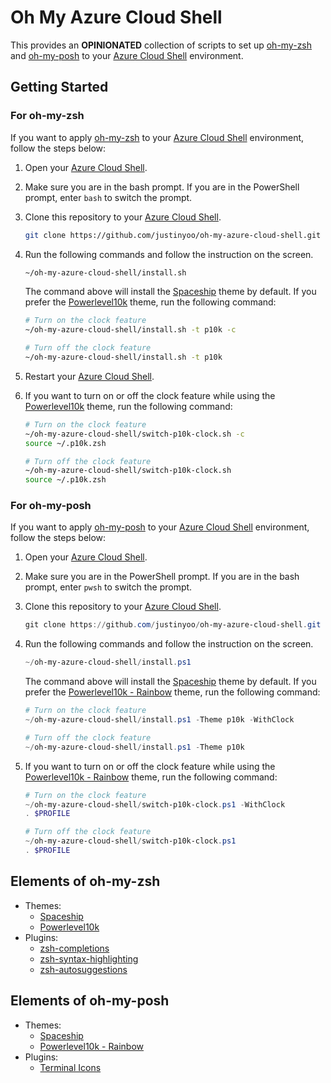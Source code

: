 # Oh My Azure Cloud Shell #

This provides an **OPINIONATED** collection of scripts to set up [oh-my-zsh](https://github.com/ohmyzsh/ohmyzsh) and [oh-my-posh](https://ohmyposh.dev/) to your [Azure Cloud Shell](https://docs.microsoft.com/azure/cloud-shell/overview?WT.mc_id=dotnet-52663-juyoo) environment.


## Getting Started ##


### For oh-my-zsh ###

If you want to apply [oh-my-zsh](https://github.com/ohmyzsh/ohmyzsh) to your [Azure Cloud Shell](https://docs.microsoft.com/azure/cloud-shell/overview?WT.mc_id=dotnet-52663-juyoo) environment, follow the steps below:

1. Open your [Azure Cloud Shell](https://docs.microsoft.com/azure/cloud-shell/overview?WT.mc_id=dotnet-52663-juyoo).
2. Make sure you are in the bash prompt. If you are in the PowerShell prompt, enter `bash` to switch the prompt.
3. Clone this repository to your [Azure Cloud Shell](https://docs.microsoft.com/azure/cloud-shell/overview?WT.mc_id=dotnet-52663-juyoo).

    ```bash
    git clone https://github.com/justinyoo/oh-my-azure-cloud-shell.git ~/oh-my-azure-cloud-shell
    ```

4. Run the following commands and follow the instruction on the screen.

    ```bash
    ~/oh-my-azure-cloud-shell/install.sh
    ```

   The command above will install the [Spaceship](https://github.com/spaceship-prompt/spaceship-prompt) theme by default. If you prefer the [Powerlevel10k](https://github.com/romkatv/powerlevel10k) theme, run the following command:

    ```bash
    # Turn on the clock feature
    ~/oh-my-azure-cloud-shell/install.sh -t p10k -c

    # Turn off the clock feature
    ~/oh-my-azure-cloud-shell/install.sh -t p10k
    ```

5. Restart your [Azure Cloud Shell](https://docs.microsoft.com/azure/cloud-shell/overview?WT.mc_id=dotnet-52663-juyoo).
6. If you want to turn on or off the clock feature while using the [Powerlevel10k](https://github.com/romkatv/powerlevel10k) theme, run the following command:

    ```bash
    # Turn on the clock feature
    ~/oh-my-azure-cloud-shell/switch-p10k-clock.sh -c
    source ~/.p10k.zsh

    # Turn off the clock feature
    ~/oh-my-azure-cloud-shell/switch-p10k-clock.sh
    source ~/.p10k.zsh
    ```


### For oh-my-posh ###

If you want to apply [oh-my-posh](https://ohmyposh.dev/) to your [Azure Cloud Shell](https://docs.microsoft.com/azure/cloud-shell/overview?WT.mc_id=dotnet-52663-juyoo) environment, follow the steps below:

1. Open your [Azure Cloud Shell](https://docs.microsoft.com/azure/cloud-shell/overview?WT.mc_id=dotnet-52663-juyoo).
2. Make sure you are in the PowerShell prompt. If you are in the bash prompt, enter `pwsh` to switch the prompt.
3. Clone this repository to your [Azure Cloud Shell](https://docs.microsoft.com/azure/cloud-shell/overview?WT.mc_id=dotnet-52663-juyoo).

    ```powershell
    git clone https://github.com/justinyoo/oh-my-azure-cloud-shell.git ~/oh-my-azure-cloud-shell
    ```

4. Run the following commands and follow the instruction on the screen.

    ```powershell
    ~/oh-my-azure-cloud-shell/install.ps1
    ```

   The command above will install the [Spaceship](https://ohmyposh.dev/docs/themes#spaceship) theme by default. If you prefer the [Powerlevel10k - Rainbow](https://ohmyposh.dev/docs/themes#powerlevel10k_rainbow) theme, run the following command:

    ```powershell
    # Turn on the clock feature
    ~/oh-my-azure-cloud-shell/install.ps1 -Theme p10k -WithClock

    # Turn off the clock feature
    ~/oh-my-azure-cloud-shell/install.ps1 -Theme p10k
    ```

5. If you want to turn on or off the clock feature while using the [Powerlevel10k - Rainbow](https://ohmyposh.dev/docs/themes#powerlevel10k_rainbow) theme, run the following command:

    ```powershell
    # Turn on the clock feature
    ~/oh-my-azure-cloud-shell/switch-p10k-clock.ps1 -WithClock
    . $PROFILE

    # Turn off the clock feature
    ~/oh-my-azure-cloud-shell/switch-p10k-clock.ps1
    . $PROFILE
    ```


## Elements of oh-my-zsh ##

* Themes:
  * [Spaceship](https://github.com/spaceship-prompt/spaceship-prompt)
  * [Powerlevel10k](https://github.com/romkatv/powerlevel10k)
* Plugins:
  * [zsh-completions](https://github.com/zsh-users/zsh-completions)
  * [zsh-syntax-highlighting](https://github.com/zsh-users/zsh-syntax-highlighting)
  * [zsh-autosuggestions](https://github.com/zsh-users/zsh-autosuggestions)


## Elements of oh-my-posh ##

* Themes:
  * [Spaceship](https://ohmyposh.dev/docs/themes#spaceship)
  * [Powerlevel10k - Rainbow](https://ohmyposh.dev/docs/themes#powerlevel10k_rainbow)
* Plugins:
  * [Terminal Icons](https://github.com/devblackops/Terminal-Icons)

